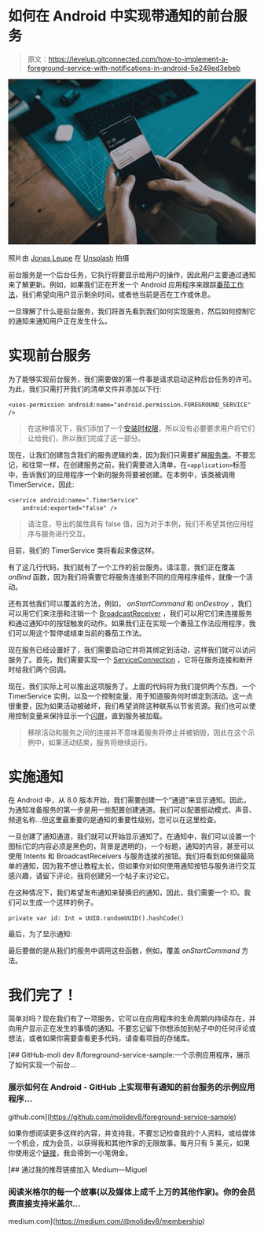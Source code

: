 # 如何在 Android 中实现带通知的前台服务

> 原文：<https://levelup.gitconnected.com/how-to-implement-a-foreground-service-with-notifications-in-android-5e249ed3ebeb>

![](img/af7a26aa125ea2a58f8762d10834b011.png)

照片由 [Jonas Leupe](https://unsplash.com/@jonasleupe?utm_source=medium&utm_medium=referral) 在 [Unsplash](https://unsplash.com?utm_source=medium&utm_medium=referral) 拍摄

前台服务是一个后台任务，它执行将要显示给用户的操作，因此用户主要通过通知来了解更新。例如，如果我们正在开发一个 Android 应用程序来跟踪[番茄工作法](http://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)，我们希望向用户显示剩余时间，或者他当前是否在工作或休息。

一旦理解了什么是前台服务，我们将首先看到我们如何实现服务，然后如何控制它的通知来通知用户正在发生什么。

# 实现前台服务

为了能够实现前台服务，我们需要做的第一件事是请求启动这种后台任务的许可。为此，我们只需打开我们的清单文件并添加以下行:

```
<uses-permission android:name="android.permission.FOREGROUND_SERVICE" />
```

> 在这种情况下，我们添加了一个[安装时权限](https://developer.android.com/guide/topics/permissions/overview#install-time)，所以没有必要要求用户将它们让给我们，所以我们完成了这一部分。

现在，让我们创建包含我们的服务逻辑的类，因为我们只需要扩展[服务类](https://developer.android.com/reference/android/app/Service)。不要忘记，和往常一样，在创建服务之前，我们需要进入清单，在`<application>`标签中，告诉我们的应用程序一个新的服务将要被创建。在本例中，该类被调用 TimerService，因此:

```
<service android:name=".TimerService"
    android:exported="false" />
```

> 请注意，导出的属性具有 false 值，因为对于本例，我们不希望其他应用程序与服务进行交互。

目前，我们的 TimerService 类将看起来像这样。

有了这几行代码，我们就有了一个工作的前台服务。请注意，我们正在覆盖 *onBind* 函数，因为我们将需要它将服务连接到不同的应用程序组件，就像一个活动。

还有其他我们可以覆盖的方法，例如， *onStartCommand* 和 *onDestroy* ，我们可以用它们来注册和注销一个 [BroadcastReceiver](https://developer.android.com/guide/components/broadcasts) ，我们可以用它们来连接服务和通过通知中的按钮触发的动作。如果我们正在实现一个番茄工作法应用程序，我们可以用这个暂停或结束当前的番茄工作法。

现在服务已经设置好了，我们需要启动它并将其绑定到活动，这样我们就可以访问服务了。首先，我们需要实现一个 [ServiceConnection](https://developer.android.com/reference/android/content/ServiceConnection) ，它将在服务连接和断开时给我们两个回调。

现在，我们实际上可以推出这项服务了。上面的代码将为我们提供两个东西，一个 TimerService 实例，以及一个控制变量，用于知道服务何时绑定到活动。这一点很重要，因为如果活动被破坏，我们希望消除这种联系以节省资源。我们也可以使用控制变量来保持显示一个[闪屏](https://medium.com/@molidev8/implementing-a-splash-animation-with-the-core-splashscreen-api-on-android-ec3fe00d105a)，直到服务被加载。

> 移除活动和服务之间的连接并不意味着服务将停止并被销毁，因此在这个示例中，如果活动结束，服务将继续运行。

# 实施通知

在 Android 中，从 8.0 版本开始，我们需要创建一个“通道”来显示通知。因此，为通知准备服务的第一步是用一些配置创建通道。我们可以配置振动模式、声音、频道名称…但这里最重要的是通知的重要性级别，您可以在这里检查。

一旦创建了通知通道，我们就可以开始显示通知了。在通知中，我们可以设置一个图标(它的内容必须是黑色的，背景是透明的)，一个标题，通知的内容，甚至可以使用 Intents 和 BroadcastReceivers 与服务连接的按钮。我们将看到如何做最简单的通知，因为我不想让教程太长，但如果你对如何使用通知按钮与服务进行交互感兴趣，请留下评论，我将创建另一个帖子来讨论它。

在这种情况下，我们希望发布通知来替换旧的通知，因此，我们需要一个 ID。我们可以生成一个这样的例子。

```
private var id: Int = UUID.randomUUID().hashCode()
```

最后，为了显示通知:

最后要做的是从我们的服务中调用这些函数，例如，覆盖 *onStartCommand* 方法。

# 我们完了！

简单对吗？现在我们有了一项服务，它可以在应用程序的生命周期内持续存在，并向用户显示正在发生的事情的通知。不要忘记留下你想添加到帖子中的任何评论或想法，或者如果你需要查看更多代码，请查看项目的存储库。

[](https://github.com/molidev8/foreground-service-sample) [## GitHub-moli dev 8/foreground-service-sample:一个示例应用程序，展示了如何实现一个前台…

### 展示如何在 Android - GitHub 上实现带有通知的前台服务的示例应用程序…

github.com](https://github.com/molidev8/foreground-service-sample) 

如果你想阅读更多这样的内容，并支持我，不要忘记检查我的个人资料，或给媒体一个机会，成为会员，以获得我和其他作家的无限故事。每月只有 5 美元，如果你使用这个[链接](https://medium.com/@molidev8/membership)，我会得到一小笔佣金。

[](https://medium.com/@molidev8/membership) [## 通过我的推荐链接加入 Medium—Miguel

### 阅读米格尔的每一个故事(以及媒体上成千上万的其他作家)。你的会员费直接支持米盖尔…

medium.com](https://medium.com/@molidev8/membership)